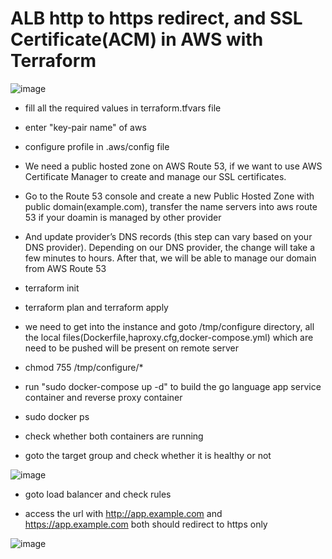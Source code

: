 # ALB http to https redirect, and SSL Certificate(ACM) in AWS with Terraform




![image](https://user-images.githubusercontent.com/66196388/181831914-edaf041b-7140-47c9-9bbf-17488a249ec2.png)



- fill all the required values in terraform.tfvars file

- enter "key-pair name" of aws

- configure profile in .aws/config file

- We need a public hosted zone on AWS Route 53, if we want to use AWS Certificate Manager to create and manage our SSL certificates.

- Go to the Route 53 console and create a new Public Hosted Zone with public domain(example.com), transfer the name servers into aws route 53 if your doamin is managed by other provider

- And update provider’s DNS records (this step can vary based on your DNS provider). Depending on our DNS provider, the change will take a few minutes to hours. After that, we will be able to manage our domain from AWS Route 53

- terraform init

- terraform plan and terraform apply

- we need to get into the instance and goto /tmp/configure directory, all the local files(Dockerfile,haproxy.cfg,docker-compose.yml) which are need to be pushed will be present on remote server

- chmod 755 /tmp/configure/*

- run "sudo docker-compose up -d" to build the go language app service container and reverse proxy container

- sudo docker ps

- check whether both containers are running

- goto the target group and check whether it is healthy or not

![image](https://user-images.githubusercontent.com/66196388/181833528-ad0a7caf-428b-4f44-afd5-683bcb634b2a.png)


- goto load balancer and check rules

- access the url with http://app.example.com and https://app.example.com both should redirect to https only

![image](https://user-images.githubusercontent.com/66196388/181833789-e8da079c-d02c-4c37-baba-20a1c1eb7c02.png)

